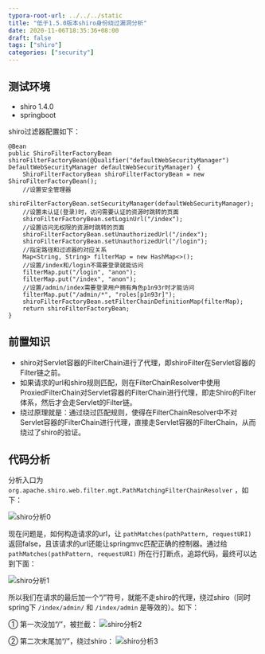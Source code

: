 ```yaml
---
typora-root-url: ../../../static
title: "低于1.5.0版本shiro身份绕过漏洞分析"
date: 2020-11-06T18:35:36+08:00
draft: false
tags: ["shiro"]
categories: ["security"]
---
```


## 测试环境
- shiro 1.4.0
- springboot

shiro过滤器配置如下：

    @Bean
    public ShiroFilterFactoryBean shiroFilterFactoryBean(@Qualifier("defaultWebSecurityManager") DefaultWebSecurityManager defaultWebSecurityManager) {
        ShiroFilterFactoryBean shiroFilterFactoryBean = new ShiroFilterFactoryBean();
        //设置安全管理器
        shiroFilterFactoryBean.setSecurityManager(defaultWebSecurityManager);
        //设置未认证(登录)时，访问需要认证的资源时跳转的页面
        shiroFilterFactoryBean.setLoginUrl("/index");
        //设置访问无权限的资源时跳转的页面
        shiroFilterFactoryBean.setUnauthorizedUrl("/index");
        shiroFilterFactoryBean.setUnauthorizedUrl("/login");
        //指定路径和过滤器的对应关系
        Map<String, String> filterMap = new HashMap<>();
        //设置/index和/login不需要登录就能访问
        filterMap.put("/login", "anon");
        filterMap.put("/index", "anon");
        //设置/admin/index需要登录用户拥有角色p1n93r时才能访问
        filterMap.put("/admin/*", "roles[p1n93r]");
        shiroFilterFactoryBean.setFilterChainDefinitionMap(filterMap);
        return shiroFilterFactoryBean;
    }

## 前置知识
- shiro对Servlet容器的FilterChain进行了代理，即shiroFilter在Servlet容器的Filter链之前。
- 如果请求的url和shiro规则匹配，则在FilterChainResolver中使用ProxiedFilterChain对Servlet容器的FilterChain进行代理，即走Shiro的Filter体系，然后才会走Servlet的Filter链。
- 绕过原理就是：通过绕过匹配规则，使得在FilterChainResolver中不对Servlet容器的FilterChain进行代理，直接走Servlet容器的FilterChain，从而绕过了shiro的验证。

## 代码分析
分析入口为 `org.apache.shiro.web.filter.mgt.PathMatchingFilterChainResolver` ，如下：

![shiro分析0][p0]

现在问题是，如何构造请求的url，让 `pathMatches(pathPattern, requestURI)` 返回false，且该请求的url还能让springmvc匹配正确的控制器。通过给 `pathMatches(pathPattern, requestURI)` 所在行打断点，追踪代码，最终可以达到下面：

![shiro分析1][p1]

所以我们在请求的最后加一个“/”符号，就能不走shiro的代理，绕过shiro（同时spring下 `/index/admin/` 和 `/index/admin` 是等效的）。如下：


① 第一次没加“/”，被拦截：
![shiro分析2][p2]

② 第二次末尾加“/”，绕过shiro：
![shiro分析3][p3]










[p0]:/media/2020-11-12-1.png
[p1]:/media/2020-11-12-2.png
[p2]:/media/2020-11-12-3.png
[p3]:/media/2020-11-12-4.png